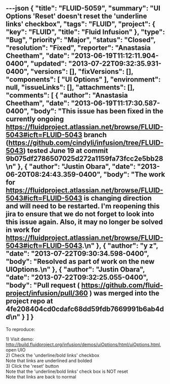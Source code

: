 ---json
{
  "title": "FLUID-5059",
  "summary": "UI Options 'Reset' doesn't reset the 'underline links' checkbox",
  "tags": "FLUID",
  "project": {
    "key": "FLUID",
    "title": "Fluid Infusion"
  },
  "type": "Bug",
  "priority": "Major",
  "status": "Closed",
  "resolution": "Fixed",
  "reporter": "Anastasia Cheetham",
  "date": "2013-06-19T11:12:11.904-0400",
  "updated": "2013-07-22T09:32:35.931-0400",
  "versions": [],
  "fixVersions": [],
  "components": [
    "UI Options"
  ],
  "environment": null,
  "issueLinks": [],
  "attachments": [],
  "comments": [
    {
      "author": "Anastasia Cheetham",
      "date": "2013-06-19T11:17:30.587-0400",
      "body": "This issue has been fixed in the currently ongoing <https://fluidproject.atlassian.net/browse/FLUID-5043#icft=FLUID-5043> branch (<https://github.com/cindyli/infusion/tree/FLUID-5043>) tested June 19 at commit 9b075df2786507025d272a1159fa73fcc2e5bb28\n"
    },
    {
      "author": "Justin Obara",
      "date": "2013-06-20T08:24:43.359-0400",
      "body": "The work for <https://fluidproject.atlassian.net/browse/FLUID-5043#icft=FLUID-5043> is changing direction and will need to be restarted. I'm reopening this jira to ensure that we do not forget to look into this issue again. Also, it may no longer be solved in work for <https://fluidproject.atlassian.net/browse/FLUID-5043#icft=FLUID-5043>.\n"
    },
    {
      "author": "y z",
      "date": "2013-07-22T09:30:34.598-0400",
      "body": "Resolved as part of work on the new UIOptions.\n"
    },
    {
      "author": "Justin Obara",
      "date": "2013-07-22T09:32:25.055-0400",
      "body": "Pull request ( <https://github.com/fluid-project/infusion/pull/360> ) was merged into the project repo at 4fe208404cd0cdafc68dd59fdb7669991b6ab4dd\n"
    }
  ]
}
---
To reproduce:

1\) Visit demo: <http://build.fluidproject.org/infusion/demos/uiOptions/html/uiOptions.html>, open UIO\
2\) Check the 'underline/bold links' checkbox\
Note that links are underlined and bolded\
3\) Click the 'reset' button\
Note that the 'underline/bold links' check box is NOT reset\
Note that links are back to normal

        